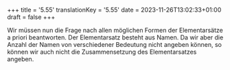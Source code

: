 +++
title = '5.55'
translationKey = '5.55'
date = 2023-11-26T13:02:33+01:00
draft = false
+++

Wir müssen nun die Frage nach allen möglichen Formen der Elementarsätze a priori beantworten.
Der Elementarsatz besteht aus Namen. Da wir aber die Anzahl der Namen von verschiedener Bedeutung nicht angeben können, so können wir auch nicht die Zusammensetzung des Elementarsatzes angeben.
